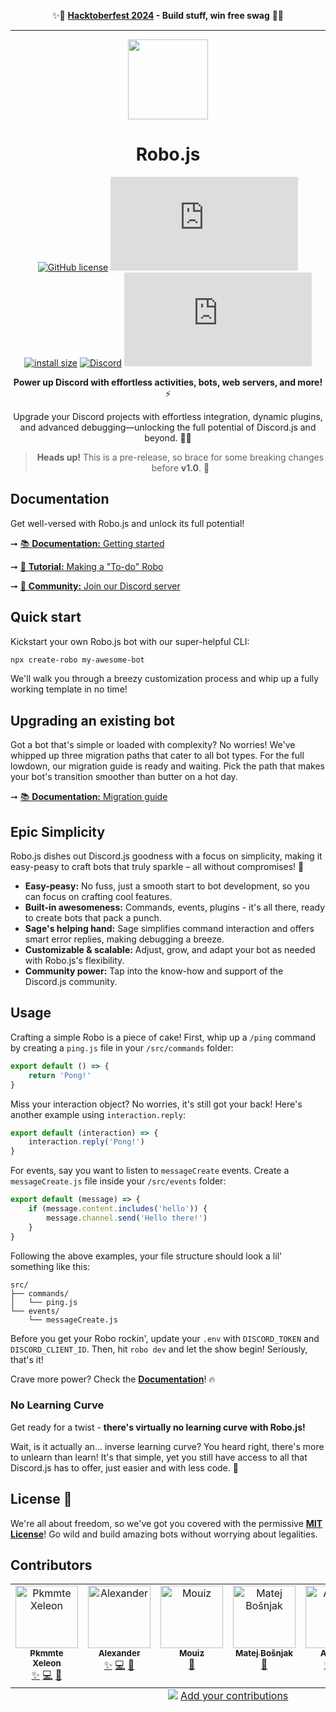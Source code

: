 <p align="center">✨🎃 <strong><a href="https://roboplay.dev/hacktoberfest">Hacktoberfest 2024</a> - Build stuff, win free swag</strong> 🎃✨</p>

---

<p align="center">
  <img src="https://raw.githubusercontent.com/Wave-Play/robo/main/docs/static/img/logo.png" height="128">
  <h1 align="center">Robo.js</h1>
</p>

<div align="center">

[![GitHub license](https://img.shields.io/github/license/Wave-Play/robo)](https://github.com/Wave-Play/robo/blob/main/LICENSE) [![npm](https://img.shields.io/npm/v/robo.js)](https://www.npmjs.com/package/robo.js) [![install size](https://packagephobia.com/badge?p=robo.js@latest)](https://packagephobia.com/result?p=robo.js@latest) [![Discord](https://img.shields.io/discord/1087134933908193330?color=7289da)](https://roboplay.dev/discord) [![All Contributors](https://img.shields.io/github/all-contributors/Wave-Play/robo.js?color=cf7cfc)](#contributors)

**Power up Discord with effortless activities, bots, web servers, and more!** ⚡

Upgrade your Discord projects with effortless integration, dynamic plugins, and advanced debugging—unlocking the full potential of Discord.js and beyond. 🚀✨

> **Heads up!** This is a pre-release, so brace for some breaking changes before **v1.0**. 🚧

</div>

## Documentation

Get well-versed with Robo.js and unlock its full potential!

➞ [📚 **Documentation:** Getting started](https://docs.roboplay.dev/docs/getting-started)

➞ [📖 **Tutorial:** Making a "To-do" Robo](https://blog.waveplay.com/how-to-make-a-discord-robo)

➞ [🚀 **Community:** Join our Discord server](https://roboplay.dev/discord)

## Quick start

Kickstart your own Robo.js bot with our super-helpful CLI:

```bash
npx create-robo my-awesome-bot
```

We'll walk you through a breezy customization process and whip up a fully working template in no time!

## Upgrading an existing bot

Got a bot that's simple or loaded with complexity? No worries! We've whipped up three migration paths that cater to all bot types. For the full lowdown, our migration guide is ready and waiting. Pick the path that makes your bot's transition smoother than butter on a hot day.

➞ [📚 **Documentation:** Migration guide](https://docs.roboplay.dev/docs/migrating)

## Epic Simplicity

Robo.js dishes out Discord.js goodness with a focus on simplicity, making it easy-peasy to craft bots that truly sparkle – all without compromises! 🌟

- **Easy-peasy:** No fuss, just a smooth start to bot development, so you can focus on crafting cool features.
- **Built-in awesomeness:** Commands, events, plugins - it's all there, ready to create bots that pack a punch.
- **Sage's helping hand:** Sage simplifies command interaction and offers smart error replies, making debugging a breeze.
- **Customizable & scalable:** Adjust, grow, and adapt your bot as needed with Robo.js's flexibility.
- **Community power:** Tap into the know-how and support of the Discord.js community.

## Usage

Crafting a simple Robo is a piece of cake! First, whip up a `/ping` command by creating a `ping.js` file in your `/src/commands` folder:

```javascript
export default () => {
	return 'Pong!'
}
```

Miss your interaction object? No worries, it's still got your back! Here's another example using `interaction.reply`:

```javascript
export default (interaction) => {
	interaction.reply('Pong!')
}
```

For events, say you want to listen to `messageCreate` events. Create a `messageCreate.js` file inside your `/src/events` folder:

```javascript
export default (message) => {
	if (message.content.includes('hello')) {
		message.channel.send('Hello there!')
	}
}
```

Following the above examples, your file structure should look a lil' something like this:

```
src/
├── commands/
│   └── ping.js
└── events/
    └── messageCreate.js
```

Before you get your Robo rockin', update your `.env` with `DISCORD_TOKEN` and `DISCORD_CLIENT_ID`. Then, hit `robo dev` and let the show begin! Seriously, that's it!

Crave more power? Check the [**Documentation**](https://docs.roboplay.dev/docs/getting-started)! 🔥

### No Learning Curve

Get ready for a twist - **there's virtually no learning curve with Robo.js!**

Wait, is it actually an... inverse learning curve? You heard right, there's more to unlearn than learn! It's that simple, yet you still have access to all that Discord.js has to offer, just easier and with less code. 🎉

## License 📜

We're all about freedom, so we've got you covered with the permissive **[MIT License](LICENSE)**! Go wild and build amazing bots without worrying about legalities.

## Contributors

<!-- ALL-CONTRIBUTORS-LIST:START - Do not remove or modify this section -->
<!-- prettier-ignore-start -->
<!-- markdownlint-disable -->
<table>
  <tbody>
    <tr>
      <td align="center" valign="top" width="14.28%"><a href="http://pkmmte.com"><img src="https://avatars.githubusercontent.com/u/3953360?v=4?s=100" width="100px;" alt="Pkmmte Xeleon"/><br /><sub><b>Pkmmte Xeleon</b></sub></a><br /><a href="[✨]("WavePlay Staff")," title="WavePlay Staff">✨</a> <a href="https://github.com/Wave-Play/robo.js/commits?author=Pkmmte" title="Code">💻</a> <a href="#maintenance-Pkmmte" title="Maintenance">🚧</a></td>
      <td align="center" valign="top" width="14.28%"><a href="https://github.com/Nazeofel"><img src="https://avatars.githubusercontent.com/u/96749659?v=4?s=100" width="100px;" alt="Alexander"/><br /><sub><b>Alexander</b></sub></a><br /><a href="[✨]("WavePlay Staff")," title="WavePlay Staff">✨</a> <a href="https://github.com/Wave-Play/robo.js/commits?author=Nazeofel" title="Code">💻</a> <a href="#maintenance-Nazeofel" title="Maintenance">🚧</a></td>
      <td align="center" valign="top" width="14.28%"><a href="https://github.com/0xMouiz"><img src="https://avatars.githubusercontent.com/u/96005374?v=4?s=100" width="100px;" alt="Mouiz"/><br /><sub><b>Mouiz</b></sub></a><br /><a href="https://github.com/Wave-Play/robo.js/commits?author=0xMouiz" title="Documentation">📖</a></td>
      <td align="center" valign="top" width="14.28%"><a href="https://github.com/mbos2"><img src="https://avatars.githubusercontent.com/u/56090587?v=4?s=100" width="100px;" alt="Matej Bošnjak"/><br /><sub><b>Matej Bošnjak</b></sub></a><br /><a href="https://github.com/Wave-Play/robo.js/commits?author=mbos2" title="Documentation">📖</a></td>
      <td align="center" valign="top" width="14.28%"><a href="https://github.com/ArnavK-09"><img src="https://avatars.githubusercontent.com/u/69188140?v=4?s=100" width="100px;" alt="Arnav K"/><br /><sub><b>Arnav K</b></sub></a><br /><a href="#example-ArnavK-09" title="Examples">💡</a> <a href="#plugin-ArnavK-09" title="Plugin/utility libraries">🔌</a> <a href="https://github.com/Wave-Play/robo.js/commits?author=ArnavK-09" title="Documentation">📖</a></td>
      <td align="center" valign="top" width="14.28%"><a href="https://github.com/waruhachi"><img src="https://avatars.githubusercontent.com/u/156133757?v=4?s=100" width="100px;" alt="waru"/><br /><sub><b>waru</b></sub></a><br /><a href="https://github.com/Wave-Play/robo.js/commits?author=waruhachi" title="Code">💻</a></td>
    </tr>
  </tbody>
  <tfoot>
    <tr>
      <td align="center" size="13px" colspan="7">
        <img src="https://raw.githubusercontent.com/all-contributors/all-contributors-cli/1b8533af435da9854653492b1327a23a4dbd0a10/assets/logo-small.svg">
          <a href="https://all-contributors.js.org/docs/en/bot/usage">Add your contributions</a>
        </img>
      </td>
    </tr>
  </tfoot>
</table>

<!-- markdownlint-restore -->
<!-- prettier-ignore-end -->

<!-- ALL-CONTRIBUTORS-LIST:END -->
<!-- prettier-ignore -->
<!-- ALL-CONTRIBUTORS-LIST:END -->
